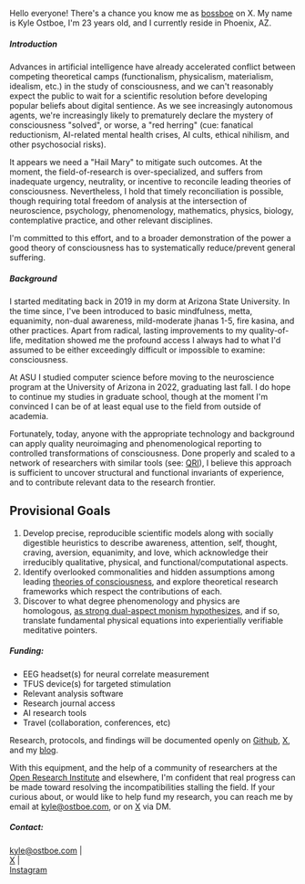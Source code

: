 Hello everyone! There's a chance you know me as [bossboe](https://x.com/kyleostboe) on X. My name is Kyle Ostboe, I'm 23 years old, and I currently reside in Phoenix, AZ.

##### Introduction

Advances in artificial intelligence have already accelerated conflict between competing theoretical camps (functionalism, physicalism, materialism, idealism, etc.) in the study of consciousness, and we can't reasonably expect the public to wait for a scientific resolution before developing popular beliefs about digital sentience. As we see increasingly autonomous agents, we're increasingly likely to prematurely declare the mystery of consciousness "solved", or worse, a "red herring" (cue: fanatical reductionism, AI-related mental health crises, AI cults, ethical nihilism, and other psychosocial risks).

It appears we need a "Hail Mary" to mitigate such outcomes. At the moment, the field-of-research is over-specialized, and suffers from inadequate urgency, neutrality, or incentive to reconcile leading theories of consciousness. Nevertheless, I hold that timely reconciliation is possible, though requiring total freedom of analysis at the intersection of neuroscience, psychology, phenomenology, mathematics, physics, biology, contemplative practice, and other relevant disciplines.

I'm committed to this effort, and to a broader demonstration of the power a good theory of consciousness has to systematically reduce/prevent general suffering.

##### Background

I started meditating back in 2019 in my dorm at Arizona State University. In the time since, I've been introduced to basic mindfulness, metta, equanimity, non-dual awareness, mild-moderate jhanas 1-5, fire kasina, and other practices. Apart from radical, lasting improvements to my quality-of-life, meditation showed me the profound access I always had to what I'd assumed to be either exceedingly difficult or impossible to examine: consciousness.

At ASU I studied computer science before moving to the neuroscience program at the University of Arizona in 2022, graduating last fall. I do hope to continue my studies in graduate school, though at the moment I'm convinced I can be of at least equal use to the field from outside of academia.

Fortunately, today, anyone with the appropriate technology and background can apply quality neuroimaging and phenomenological reporting to controlled transformations of consciousness. Done properly and scaled to a network of researchers with similar tools (see: [QRI](https://qri.org/)), I believe this approach is sufficient to uncover structural and functional invariants of experience, and to contribute relevant data to the research frontier.

## Provisional Goals

1. Develop precise, reproducible scientific models along with socially digestible heuristics to describe awareness, attention, self, thought, craving, aversion, equanimity, and love, which acknowledge their irreducibly qualitative, physical, and functional/computational aspects.
2. Identify overlooked commonalities and hidden assumptions among leading [theories of consciousness](https://www.sciencedirect.com/science/article/pii/S0079610723001128), and explore theoretical research frameworks which respect the contributions of each.
3. Discover to what degree phenomenology and physics are homologous, [as strong dual-aspect monism hypothesizes](https://opentheory.net/2019/06/taking-monism-seriously/), and if so, translate fundamental physical equations into experientially verifiable meditative pointers.

##### Funding:

- EEG headset(s) for neural correlate measurement
- TFUS device(s) for targeted stimulation
- Relevant analysis software
- Research journal access
- AI research tools
- Travel (collaboration, conferences, etc)

Research, protocols, and findings will be documented openly on [Github](https://github.com/kyleostboe), [X](https://x.com/kyleostboe), and my [blog](https://kyleostboe.github.io/obsidian-quartz-template).

With this equipment, and the help of a community of researchers at the [Open Research Institute](https://open-research-institute.github.io/) and elsewhere, I'm confident that real progress can be made toward resolving the incompatibilities stalling the field. If your curious about, or would like to help fund my research, you can reach me by email at [kyle@ostboe.com](mailto:kyle@ostboe.com), or on [X](https://x.com/kyleostboe) via DM.

##### Contact:

[kyle@ostboe.com](mailto:kyle@ostboe.com) |  
[X](https://x.com/kyleostboe) |  
[Instagram](https://www.instagram.com/kyleostboe/)
